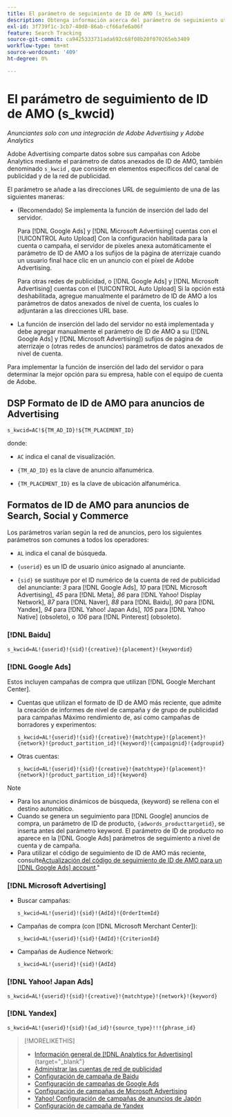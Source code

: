 ```yaml
---
title: El parámetro de seguimiento de ID de AMO (s_kwcid)
description: Obtenga información acerca del parámetro de seguimiento utilizado para compartir datos de Adobe Advertising con Adobe Analytics.
exl-id: 3f739f1c-3cb7-40d0-86ab-cf66afe6a06f
feature: Search Tracking
source-git-commit: ca9425333731ada692c68f08b20f070265eb3409
workflow-type: tm+mt
source-wordcount: '409'
ht-degree: 0%

---
```


# El parámetro de seguimiento de ID de AMO (s_kwcid)

*Anunciantes solo con una integración de Adobe Advertising y Adobe Analytics*

<!-- This should go in the Analytics integration chapter > IDs page, under "AMO IDs."  But I'll need to update with when/where to add the code for DSP clients. -->

Adobe Advertising comparte datos sobre sus campañas con Adobe Analytics mediante el parámetro de datos anexados de ID de AMO, también denominado `s_kwcid` , que consiste en elementos específicos del canal de publicidad y de la red de publicidad.

<!-- add everything below to IDs page -->

El parámetro se añade a las direcciones URL de seguimiento de una de las siguientes maneras:

* (Recomendado) Se implementa la función de inserción del lado del servidor.

  Para [!DNL Google Ads] y [!DNL Microsoft Advertising] cuentas con el [!UICONTROL Auto Upload] Con la configuración habilitada para la cuenta o campaña, el servidor de píxeles anexa automáticamente el parámetro de ID de AMO a los sufijos de la página de aterrizaje cuando un usuario final hace clic en un anuncio <!-- click a search ad or views a display ad --> con el píxel de Adobe Advertising.

  Para otras redes de publicidad, o [!DNL Google Ads] y [!DNL Microsoft Advertising] cuentas con el [!UICONTROL Auto Upload] Si la opción está deshabilitada, agregue manualmente el parámetro de ID de AMO a los parámetros de datos anexados de nivel de cuenta, los cuales lo adjuntarán a las direcciones URL base.

* <!-- (Search, Social, & Commerce only) -->La función de inserción del lado del servidor no está implementada y debe agregar manualmente el parámetro de ID de AMO a su ([!DNL Google Ads] y [!DNL Microsoft Advertising]) sufijos de página de aterrizaje o (otras redes de anuncios) parámetros de datos anexados de nivel de cuenta.

Para implementar la función de inserción del lado del servidor o para determinar la mejor opción para su empresa, hable con el equipo de cuenta de Adobe.

## DSP Formato de ID de AMO para anuncios de Advertising

`s_kwcid=AC!${TM_AD_ID}!${TM_PLACEMENT_ID}`

donde:

* `AC` indica el canal de visualización.

* `{TM_AD_ID}` es la clave de anuncio alfanumérica.

* `{TM_PLACEMENT_ID}` es la clave de ubicación alfanumérica.

## Formatos de ID de AMO para anuncios de Search, Social y Commerce

Los parámetros varían según la red de anuncios, pero los siguientes parámetros son comunes a todos los operadores:

* `AL` indica el canal de búsqueda. <!-- what about social/Facebook, and display ads on Google (like Gmail, YouTube)? -->

* `{userid}` es un ID de usuario único asignado al anunciante.

* `{sid}` se sustituye por el ID numérico de la cuenta de red de publicidad del anunciante: *3* para [!DNL Google Ads], *10* para [!DNL Microsoft Advertising], *45* para [!DNL Meta], *86* para [!DNL Yahoo! Display Network], *87* para [!DNL Naver], *88* para [!DNL Baidu], *90* para [!DNL Yandex], *94* para [!DNL Yahoo! Japan Ads], *105* para [!DNL Yahoo Native] (obsoleto), o *106* para [!DNL Pinterest] (obsoleto).

### [!DNL Baidu]

`s_kwcid=AL!{userid}!{sid}!{creative}!{placement}!{keywordid}`

### [!DNL Google Ads]

Estos incluyen campañas de compra que utilizan [!DNL Google Merchant Center].

* Cuentas que utilizan el formato de ID de AMO más reciente, que admite la creación de informes de nivel de campaña y de grupo de publicidad para campañas Máximo rendimiento de, así como campañas de borradores y experimentos:

  `s_kwcid=AL!{userid}!{sid}!{creative}!{matchtype}!{placement}!{network}!{product_partition_id}!{keyword}!{campaignid}!{adgroupid}`

* Otras cuentas:

  `s_kwcid=AL!{userid}!{sid}!{creative}!{matchtype}!{placement}!{network}!{product_partition_id}!{keyword}`

>[!NOTE]
>
>* Para los anuncios dinámicos de búsqueda, {keyword} se rellena con el destino automático.
>* Cuando se genera un seguimiento para [!DNL Google] anuncios de compra, un parámetro de ID de producto, `{adwords_producttargetid}`, se inserta antes del parámetro keyword. El parámetro de ID de producto no aparece en la [!DNL Google Ads] parámetros de seguimiento a nivel de cuenta y de campaña.
>* Para utilizar el código de seguimiento de ID de AMO más reciente, consulte[Actualización del código de seguimiento de ID de AMO para un [!DNL Google Ads] account](/help/search-social-commerce/campaign-management/accounts/update-amo-id-google.md).&quot; <!-- Update terminology there too. -->

<!--

### [!DNL Meta]

`s_kwcid=AL!{userid}!{sid}!{{ad.id}}!{{campaign.id}}!{{adset.id}}`

where:

* `{{ad.id}}` is the unique numeric ID for the ad/creative.

* `{{campaign.id}}` is the unique ID for the campaign.

* `{{adset.id}}` is the unique ID for the ad set.

-->

### [!DNL Microsoft Advertising]

* Buscar campañas:

  `s_kwcid=AL!{userid}!{sid}!{AdId}!{OrderItemId}`

* Campañas de compra (con [!DNL Microsoft Merchant Center]):

  `s_kwcid=AL!{userid}!{sid}!{AdId}!{CriterionId}`

* Campañas de Audience Network:

  `s_kwcid=AL!{userid}!{sid}!{AdId}`

### [!DNL Yahoo! Japan Ads]

`s_kwcid=AL!{userid}!{sid}!{creative}!{matchtype}!{network}!{keyword}`

### [!DNL Yandex]

`s_kwcid=AL!{userid}!{sid}!{ad_id}!{source_type}!!!{phrase_id}`

>[!MORELIKETHIS]
>
>* [Información general de [!DNL Analytics for Advertising]](/help/integrations/analytics/overview.md){target="_blank"}
>* [Administrar las cuentas de red de publicidad](/help/search-social-commerce/campaign-management/accounts/ad-network-account-manage.md)
>* [Configuración de campaña de Baidu](/help/search-social-commerce/campaign-management/campaigns/campaign-settings-baidu.md)
>* [Configuración de campañas de Google Ads](/help/search-social-commerce/campaign-management/campaigns/campaign-settings-google.md)
>* [Configuración de campañas de Microsoft Advertising](/help/search-social-commerce/campaign-management/campaigns/campaign-settings-microsoft.md)
>* [Yahoo! Configuración de campañas de anuncios de Japón](/help/search-social-commerce/campaign-management/campaigns/campaign-settings-yahoo-japan.md)
>* [Configuración de campaña de Yandex](/help/search-social-commerce/campaign-management/campaigns/campaign-settings-yandex.md)
